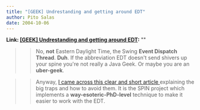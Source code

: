 ```yaml
---
title: "[GEEK] Undrestanding and getting around EDT"
author: Pito Salas
date: 2004-10-06
---
```


**Link: [[GEEK] Undrestanding and getting around EDT](None):** ""


>>

>> No, **not** Eastern Daylight Time, the Swing **Event Dispatch Thread**.
**Duh**. If the abbreviation EDT doesn't send shivers up your spine you're not
really a Java Geek. Or maybe you are an **uber-geek**.

>>

>> Anyway, [I came across this clear and short article
](<http://spin.sourceforge.net/>)explaining the big traps and how to avoid
them. It is the SPIN project which implements a **way-esoteric-PhD-level**
technique to make it easier to work with the EDT.


